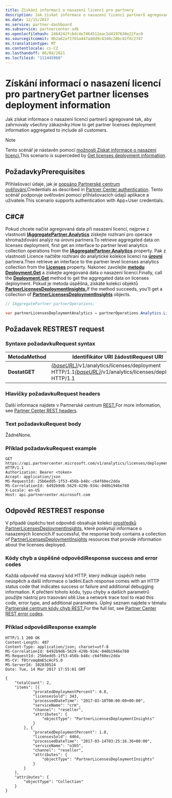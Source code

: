 ```yaml
---
title: Získání informací o nasazení licencí pro partnery
description: Jak získat informace o nasazení licencí partnerů agregované tak, aby zahrnovaly všechny zákazníky.
ms.date: 12/15/2017
ms.service: partner-dashboard
ms.subservice: partnercenter-sdk
ms.openlocfilehash: 2464242fc6dc4e7464511eac5d4197630e22fac0
ms.sourcegitcommit: 0b2a62af1765a447addd9c4340c28bc42fdc2747
ms.translationtype: MT
ms.contentlocale: cs-CZ
ms.lasthandoff: 06/04/2021
ms.locfileid: "111445968"
---
```

# <a name="get-partner-licenses-deployment-information"></a><span data-ttu-id="1e29a-103">Získání informací o nasazení licencí pro partnery</span><span class="sxs-lookup"><span data-stu-id="1e29a-103">Get partner licenses deployment information</span></span>

<span data-ttu-id="1e29a-104">Jak získat informace o nasazení licencí partnerů agregované tak, aby zahrnovaly všechny zákazníky.</span><span class="sxs-lookup"><span data-stu-id="1e29a-104">How to get partner licenses deployment information aggregated to include all customers.</span></span>

> [!NOTE]
> <span data-ttu-id="1e29a-105">Tento scénář je nástavěn pomocí [možnosti Získat informace o nasazení licencí.](get-licenses-deployment-information.md)</span><span class="sxs-lookup"><span data-stu-id="1e29a-105">This scenario is superceded by [Get licenses deployment information](get-licenses-deployment-information.md).</span></span>

## <a name="prerequisites"></a><span data-ttu-id="1e29a-106">Požadavky</span><span class="sxs-lookup"><span data-stu-id="1e29a-106">Prerequisites</span></span>

<span data-ttu-id="1e29a-107">Přihlašovací údaje, jak je [popsáno Partnerské centrum ověřování.](partner-center-authentication.md)</span><span class="sxs-lookup"><span data-stu-id="1e29a-107">Credentials as described in [Partner Center authentication](partner-center-authentication.md).</span></span> <span data-ttu-id="1e29a-108">Tento scénář podporuje ověřování pomocí přihlašovacích údajů aplikace a uživatele.</span><span class="sxs-lookup"><span data-stu-id="1e29a-108">This scenario supports authentication with App+User credentials.</span></span>

## <a name="c"></a><span data-ttu-id="1e29a-109">C\#</span><span class="sxs-lookup"><span data-stu-id="1e29a-109">C\#</span></span>

<span data-ttu-id="1e29a-110">Pokud chcete načíst agregovaná data při nasazení licencí, nejprve z vlastnosti [**IAggregatePartner.Analytics**](/dotnet/api/microsoft.store.partnercenter.ipartner.analytics) získejte rozhraní pro operace shromažďování analýz na úrovni partnera.</span><span class="sxs-lookup"><span data-stu-id="1e29a-110">To retrieve aggregated data on licenses deployment, first get an interface to partner level analytics collection operations from the [**IAggregatePartner.Analytics**](/dotnet/api/microsoft.store.partnercenter.ipartner.analytics) property.</span></span> <span data-ttu-id="1e29a-111">Pak z vlastnosti Licence načtěte rozhraní do analytické kolekce licencí na [**úrovni**](/dotnet/api/microsoft.store.partnercenter.analytics.ipartneranalyticscollection.licenses) partnera.</span><span class="sxs-lookup"><span data-stu-id="1e29a-111">Then retrieve an interface to the partner level licenses analytics collection from the [**Licenses**](/dotnet/api/microsoft.store.partnercenter.analytics.ipartneranalyticscollection.licenses) property.</span></span> <span data-ttu-id="1e29a-112">Nakonec zavolejte [**metodu Deployment.Get**](/dotnet/api/microsoft.store.partnercenter.genericoperations.ientireentitycollectionretrievaloperations-2.get) a získejte agregovaná data o nasazení licencí.</span><span class="sxs-lookup"><span data-stu-id="1e29a-112">Finally, call the [**Deployment.Get**](/dotnet/api/microsoft.store.partnercenter.genericoperations.ientireentitycollectionretrievaloperations-2.get) method to get the aggregated data on licenses deployment.</span></span> <span data-ttu-id="1e29a-113">Pokud je metoda úspěšná, získáte kolekci objektů [**PartnerLicensesDeploymentInsights.**](/dotnet/api/microsoft.store.partnercenter.models.analytics.partnerlicensesdeploymentinsights)</span><span class="sxs-lookup"><span data-stu-id="1e29a-113">If the method succeeds, you'll get a collection of [**PartnerLicensesDeploymentInsights**](/dotnet/api/microsoft.store.partnercenter.models.analytics.partnerlicensesdeploymentinsights) objects.</span></span>

``` csharp
// IAggregatePartner partnerOperations;

var partnerLicensesDeploymentAnalytics = partnerOperations.Analytics.Licenses.Deployment.Get();
```

## <a name="rest-request"></a><span data-ttu-id="1e29a-114">Požadavek REST</span><span class="sxs-lookup"><span data-stu-id="1e29a-114">REST request</span></span>

### <a name="request-syntax"></a><span data-ttu-id="1e29a-115">Syntaxe požadavku</span><span class="sxs-lookup"><span data-stu-id="1e29a-115">Request syntax</span></span>

| <span data-ttu-id="1e29a-116">Metoda</span><span class="sxs-lookup"><span data-stu-id="1e29a-116">Method</span></span>  | <span data-ttu-id="1e29a-117">Identifikátor URI žádosti</span><span class="sxs-lookup"><span data-stu-id="1e29a-117">Request URI</span></span>                                                                           |
|---------|---------------------------------------------------------------------------------------|
| <span data-ttu-id="1e29a-118">**Dostat**</span><span class="sxs-lookup"><span data-stu-id="1e29a-118">**GET**</span></span> | <span data-ttu-id="1e29a-119">[*{baseURL}*](partner-center-rest-urls.md)/v1/analytics/licenses/deployment HTTP/1.1</span><span class="sxs-lookup"><span data-stu-id="1e29a-119">[*{baseURL}*](partner-center-rest-urls.md)/v1/analytics/licenses/deployment HTTP/1.1</span></span> |

### <a name="request-headers"></a><span data-ttu-id="1e29a-120">Hlavičky požadavku</span><span class="sxs-lookup"><span data-stu-id="1e29a-120">Request headers</span></span>

<span data-ttu-id="1e29a-121">Další informace najdete v Partnerské centrum [REST.](headers.md)</span><span class="sxs-lookup"><span data-stu-id="1e29a-121">For more information, see [Partner Center REST headers](headers.md).</span></span>

### <a name="request-body"></a><span data-ttu-id="1e29a-122">Text požadavku</span><span class="sxs-lookup"><span data-stu-id="1e29a-122">Request body</span></span>

<span data-ttu-id="1e29a-123">Žádné</span><span class="sxs-lookup"><span data-stu-id="1e29a-123">None.</span></span>

### <a name="request-example"></a><span data-ttu-id="1e29a-124">Příklad požadavku</span><span class="sxs-lookup"><span data-stu-id="1e29a-124">Request example</span></span>

```http
GET https://api.partnercenter.microsoft.com/v1/analytics/licenses/deployment HTTP/1.1
Authorization: Bearer <token>
Accept: application/json
MS-RequestId: 25b6edd5-1f53-456b-b48c-c64f60ec2dda
MS-CorrelationId: 6492b9d6-5629-429b-934c-040b1946e760
X-Locale: en-US
Host: api.partnercenter.microsoft.com
```

## <a name="rest-response"></a><span data-ttu-id="1e29a-125">Odpověď REST</span><span class="sxs-lookup"><span data-stu-id="1e29a-125">REST response</span></span>

<span data-ttu-id="1e29a-126">V případě úspěchu text odpovědi obsahuje kolekci [prostředků PartnerLicensesDeploymentInsights,](analytics-resources.md#partnerlicensesdeploymentinsights) které poskytují informace o nasazených licencích.</span><span class="sxs-lookup"><span data-stu-id="1e29a-126">If successful, the response body contains a collection of [PartnerLicensesDeploymentInsights](analytics-resources.md#partnerlicensesdeploymentinsights) resources that provide information about the licenses deployed.</span></span>

### <a name="response-success-and-error-codes"></a><span data-ttu-id="1e29a-127">Kódy chyb a úspěšné odpovědi</span><span class="sxs-lookup"><span data-stu-id="1e29a-127">Response success and error codes</span></span>

<span data-ttu-id="1e29a-128">Každá odpověď má stavový kód HTTP, který indikuje úspěch nebo neúspěch a další informace o ladění.</span><span class="sxs-lookup"><span data-stu-id="1e29a-128">Each response comes with an HTTP status code that indicates success or failure and additional debugging information.</span></span> <span data-ttu-id="1e29a-129">K přečtení tohoto kódu, typu chyby a dalších parametrů použijte nástroj pro trasování sítě.</span><span class="sxs-lookup"><span data-stu-id="1e29a-129">Use a network trace tool to read this code, error type, and additional parameters.</span></span> <span data-ttu-id="1e29a-130">Úplný seznam najdete v tématu [Partnerské centrum kódy chyb REST.](error-codes.md)</span><span class="sxs-lookup"><span data-stu-id="1e29a-130">For the full list, see [Partner Center REST error codes](error-codes.md).</span></span>

### <a name="response-example"></a><span data-ttu-id="1e29a-131">Příklad odpovědi</span><span class="sxs-lookup"><span data-stu-id="1e29a-131">Response example</span></span>

```http
HTTP/1.1 200 OK
Content-Length: 487
Content-Type: application/json; charset=utf-8
MS-CorrelationId: 6492b9d6-5629-429b-934c-040b1946e760
MS-RequestId: 25b6edd5-1f53-456b-b48c-c64f60ec2dda
MS-CV: f0trvmq8mEScHcFS.0
MS-ServerId: 102030524
Date: Tue, 14 Mar 2017 17:55:01 GMT

{
    "totalCount": 2,
    "items": [{
            "proratedDeploymentPercent": 0.0,
            "licensesSold": 343,
            "processedDateTime": "2017-03-10T00:00:00+00:00",
            "serviceName": "crm",
            "channel": "reseller",
            "attributes": {
                "objectType": "PartnerLicensesDeploymentInsights"
            }
        }, {
            "proratedDeploymentPercent": 1.0,
            "licensesSold": 4464,
            "processedDateTime": "2017-03-14T03:25:16.36+00:00",
            "serviceName": "o365",
            "channel": "reseller",
            "attributes": {
                "objectType": "PartnerLicensesDeploymentInsights"
            }
        }
    ],
    "attributes": {
        "objectType": "Collection"
    }
}
```
